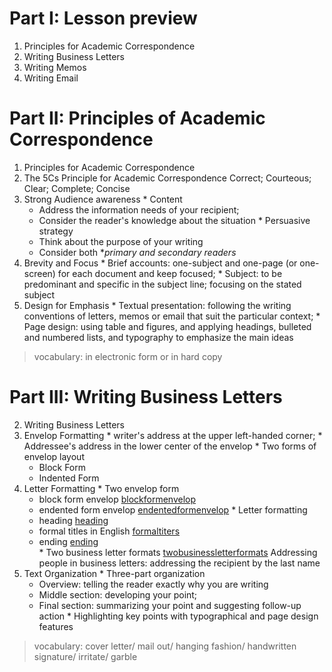 # Part I: Lesson preview
1. Principles for Academic Correspondence
1. Writing Business Letters
1. Writing Memos
1. Writing Email

# Part II: Principles of Academic Correspondence 
1. Principles for Academic Correspondence
  1. The 5Cs Principle for Academic Correspondence
    Correct; Courteous; Clear; Complete; Concise
  2. Strong Audience awareness
    * Content
      - Address the information needs of your recipient;
      - Consider the reader's knowledge about the situation
    * Persuasive strategy
      - Think about the purpose of your writing
      - Consider both **primary and secondary readers*
  3. Brevity and Focus
    * Brief accounts: one-subject and one-page (or one-screen) for each document and keep focused;
    * Subject: to be predominant and specific in the subject line; focusing on the stated subject
  4. Design for Emphasis
    * Textual presentation: following the writing conventions of letters, memos or email that suit the particular context;
    * Page design: using table and figures, and applying headings, bulleted and numbered lists, and typography to emphasize the main ideas

> vocabulary: in electronic form or in hard copy

# Part III: Writing Business Letters
2. Writing Business Letters
  1. Envelop Formatting
    * writer's address at the upper left-handed corner;
    * Addressee's address in the lower center of the envelop
    * Two forms of envelop layout
      - Block Form
      - Indented Form
  2. Letter Formatting
    * Two envelop form
      - block form envelop
        [blockformenvelop](./pic/28blockformenvelop.jpg)
      - endented form envelop
        [endentedformenvelop](./pic/28endentedformenvelop.jpg)
    * Letter formatting
      - heading
        [heading](./pic/28heading.jpg)
      - formal titles in English
        [formaltiters](./pic/28formaltitles.jpg)
      - ending
        [ending](./pic/28ending.jpg)   
    * Two business letter formats
        [twobusinessletterformats](./pic/28twobusinessletterformats.jpg)
    Addressing people in business letters: addressing the recipient by the last name
  3. Text Organization
    * Three-part organization
      - Overview: telling the reader exactly why you are writing
      - Middle section: developing your point;
      - Final section: summarizing your point and suggesting follow-up action
    * Highlighting key points with typographical and page design features

> vocabulary: cover letter/ mail out/ hanging fashion/ handwritten signature/ irritate/ garble
